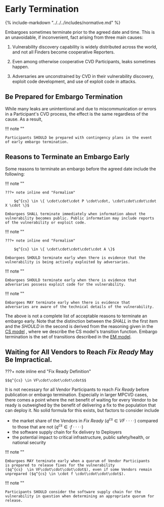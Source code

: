 # Early Termination 

{% include-markdown "../../../includes/normative.md" %}

Embargoes sometimes terminate prior to the agreed date and time. This is
an unavoidable, if inconvenient, fact arising from three main causes:

1.  Vulnerability discovery capability is widely distributed across the
    world, and not all Finders become cooperative Reporters.

2.  Even among otherwise cooperative CVD Participants, leaks sometimes happen.

3.  Adversaries are unconstrained by CVD in their vulnerability discovery,
    exploit code development, and use of exploit code in attacks.

## Be Prepared for Embargo Termination

While many leaks are unintentional and due to miscommunication or errors in a Participant's CVD process, the effect is
the same regardless of the cause. As a result,

!!! note ""

    Participants SHOULD be prepared with contingency plans in the event
    of early embargo termination.

## Reasons to Terminate an Embargo Early

Some reasons to terminate an embargo before the agreed date include the
following:


!!! note ""
  
    ???+ note inline end "Formalism"

        $q^{cs} \in \{ \cdot\cdot\cdot P \cdot\cdot, \cdot\cdot\cdot\cdot X \cdot \}$

    Embargoes SHALL terminate immediately when information about the
    vulnerability becomes public. Public information may include reports
    of the vulnerability or exploit code.
    

!!! note ""

    ???+ note inline end "Formalism"

        $q^{cs} \in \{ \cdot\cdot\cdot\cdot\cdot A \}$

    Embargoes SHOULD terminate early when there is evidence that the
    vulnerability is being actively exploited by adversaries.

!!! note ""

    Embargoes SHOULD terminate early when there is evidence that
    adversaries possess exploit code for the vulnerability.

!!! note ""

    Embargoes MAY terminate early when there is evidence that
    adversaries are aware of the technical details of the vulnerability.

The above is not a complete list of acceptable reasons to terminate an
embargo early. Note that the distinction between the *SHALL* in the
first item and the *SHOULD* in the second is derived from the reasoning
given in the [CS model](../cs/cs_model.md#cs-transitions)
, where we describe the CS model's transition function.
Embargo termination is the set of transitions described in the [EM model](index.md#terminate-embargo).

## Waiting for All Vendors to Reach _Fix Ready_ May Be Impractical.

???+ note inline end "Fix Ready Definition"

    $$q^{cs} \in VF\cdot\cdot\cdot\cdot$$

It is not necessary for all Vendor Participants to reach _Fix Ready_ before publication or embargo termination.
Especially in larger MPCVD cases, there comes a point where the net
benefit of waiting for every Vendor to be ready is outweighed by the
benefit of delivering a fix to the population that can deploy it. No
solid formula for this exists, but factors to consider include

- the market share of the Vendors in _Fix Ready_ ($q^{cs} \in VF \cdot \cdot \cdot \cdot$) compared to
those that are not ($q^{cs} \in \cdot f \cdot \cdot \cdot \cdot$)
- the software supply chain for fix delivery to Deployers
- the potential impact to critical infrastructure, public safety/health, or national security

!!! note ""

    Embargoes MAY terminate early when a quorum of Vendor Participants
    is prepared to release fixes for the vulnerability
    ($q^{cs}  \in VF\cdot\cdot\cdot\cdot$), even if some Vendors remain
    unprepared ($q^{cs} \in \cdot f \cdot\cdot\cdot\cdot$).

!!! note ""

    Participants SHOULD consider the software supply chain for the
    vulnerability in question when determining an appropriate quorum for
    release.

